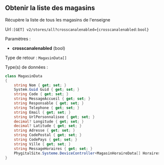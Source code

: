## <span id='listemagasins'>Obtenir la liste des magasins</span>

Récupère la liste de tous les magasins de l'enseigne

Url :`[GET] v2/stores/all?crosscanalenabled={crosscanalenabled:bool}`

Paramètres : 

- **crosscanalenabled** (bool)

Type de retour : `MagasinData[]`

Type(s) de données :

```csharp
class MagasinData
{
	string Nom { get; set; }
	System.Guid Guid { get; set; }
	string Code { get; set; }
	string MessageAccueil { get; set; }
	string Responsable { get; set; }
	string Telephone { get; set; }
	string Email { get; set; }
	string UrlPersonnalisee { get; set; }
	decimal? Longitude { get; set; }
	decimal? Latitude { get; set; }
	string Adresse { get; set; }
	string CodePostal { get; set; }
	string CodePays { get; set; }
	string Ville { get; set; }
	string MessageHoraires { get; set; }
	PhygitalSite.Systeme.DeviceController+MagasinHoraireData[] Horaires { get; set; }
}

```

